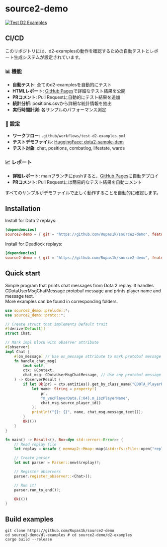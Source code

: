 # source2-demo

[![Test D2 Examples](https://github.com/Sunwood-ai-labs/dota2-analyzer-demo-rs/actions/workflows/test-d2-examples.yml/badge.svg)](https://github.com/Sunwood-ai-labs/dota2-analyzer-demo-rs/actions/workflows/test-d2-examples.yml)

## CI/CD

このリポジトリには、d2-examplesの動作を確認するための自動テストとレポート生成システムが設定されています。

### 📊 機能

- **自動テスト**: 全てのd2-examplesを自動的にテスト
- **HTMLレポート**: [GitHub Pages](https://sunwood-ai-labs.github.io/dota2-analyzer-demo-rs/report.html)で詳細なテスト結果を公開
- **PRコメント**: Pull Requestに自動的にテスト結果を追加
- **統計分析**: positions.csvから詳細な統計情報を抽出
- **実行時間計測**: 各サンプルのパフォーマンス測定

### 🔧 設定

- **ワークフロー**: `.github/workflows/test-d2-examples.yml`
- **テストデモファイル**: [HuggingFace: dota2-sample-dem](https://huggingface.co/datasets/MakiAi/dota2-sample-dem/blob/main/auto-20251019-2017-start-maki.dem)
- **テスト対象**: chat, positions, combatlog, lifestate, wards

### 📈 レポート

- **詳細レポート**: mainブランチにpushすると、[GitHub Pages](https://sunwood-ai-labs.github.io/dota2-analyzer-demo-rs/report.html)に自動デプロイ
- **PRコメント**: Pull Requestには簡易的なテスト結果を自動コメント

すべてのサンプルがデモファイルで正しく動作することを自動的に確認します。

## Installation

Install for Dota 2 replays:

```toml
[dependencies]
source2-demo = { git = "https://github.com/Rupas1k/source2-demo", features = ["dota"] }
```

Install for Deadlock replays:

```toml
[dependencies]
source2-demo = { git = "https://github.com/Rupas1k/source2-demo", features = ["deadlock"] }
```

## Quick start

Simple program that prints chat messages from Dota 2 replay. It handles CDotaUserMsgChatMessage protobuf message and
prints player name and message text. \
More examples can be found in corresponding folders.

```rust
use source2_demo::prelude::*;
use source2_demo::proto::*;

// Create struct that implements Default trait
#[derive(Default)]
struct Chat;

// Mark impl block with observer attribute
#[observer]
impl Chat {
    #[on_message] // Use on_message attribute to mark protobuf message handler
    fn handle_chat_msg(
        &mut self,
        ctx: &Context,
        chat_msg: CDotaUserMsgChatMessage, // Use any protobuf message as an argument (CDotaUserMsgChatMessage in this case)
    ) -> ObserverResult {
        if let Ok(pr) = ctx.entities().get_by_class_name("CDOTA_PlayerResource") {
            let name: String = property!(
                pr,
                "m_vecPlayerData.{:04}.m_iszPlayerName",
                chat_msg.source_player_id()
            );
            println!("{}: {}", name, chat_msg.message_text());
        }
        Ok(())
    }
}

fn main() -> Result<(), Box<dyn std::error::Error>> {
    // Read replay file
    let replay = unsafe { memmap2::Mmap::map(&std::fs::File::open("replay.dem")?)? };

    // Create parser 
    let mut parser = Parser::new(&replay)?;

    // Register observers
    parser.register_observer::<Chat>();

    // Run it!
    parser.run_to_end()?;

    Ok(())
}

```

## Build examples

```shell
git clone https://github.com/Rupas1k/source2-demo
cd source2-demo/dl-examples # cd source2-demo/d2-examples
cargo build --release
```
